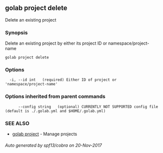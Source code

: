 ## golab project delete

Delete an existing project

### Synopsis


Delete an existing project by either its project ID or namespace/project-name

```
golab project delete
```

### Options

```
  -i, --id int   (required) Either ID of project or 'namespace/project-name'
```

### Options inherited from parent commands

```
      --config string   (optional) CURRENTLY NOT SUPPORTED config file (default is ./.golab.yml and $HOME/.golab.yml)
```

### SEE ALSO
* [golab project](golab_project.md)	 - Manage projects

###### Auto generated by spf13/cobra on 20-Nov-2017
